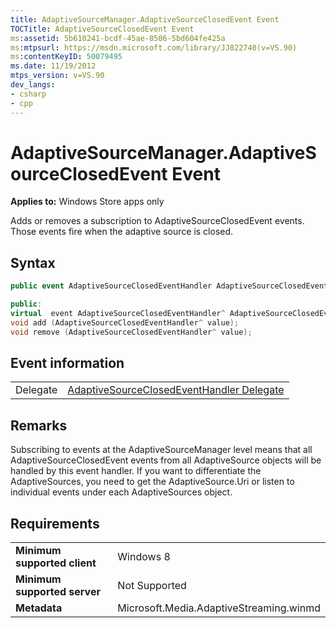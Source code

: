 ```yaml
---
title: AdaptiveSourceManager.AdaptiveSourceClosedEvent Event
TOCTitle: AdaptiveSourceClosedEvent Event
ms:assetid: 5b610241-bcdf-45ae-8506-5bd604fe425a
ms:mtpsurl: https://msdn.microsoft.com/library/JJ822740(v=VS.90)
ms:contentKeyID: 50079495
ms.date: 11/19/2012
mtps_version: v=VS.90
dev_langs:
- csharp
- cpp
---
```


# AdaptiveSourceManager.AdaptiveSourceClosedEvent Event

**Applies to:** Windows Store apps only

Adds or removes a subscription to AdaptiveSourceClosedEvent events. Those events fire when the adaptive source is closed.

## Syntax

```csharp
public event AdaptiveSourceClosedEventHandler AdaptiveSourceClosedEvent
```

```cpp
public:
virtual  event AdaptiveSourceClosedEventHandler^ AdaptiveSourceClosedEvent {
void add (AdaptiveSourceClosedEventHandler^ value);
void remove (AdaptiveSourceClosedEventHandler^ value);
```

## Event information

|||
|--- |--- |
|Delegate|[AdaptiveSourceClosedEventHandler Delegate](adaptivesourceclosedeventhandler-delegate.md)|


## Remarks

Subscribing to events at the AdaptiveSourceManager level means that all AdaptiveSourceClosedEvent events from all AdaptiveSource objects will be handled by this event handler. If you want to differentiate the AdaptiveSources, you need to get the AdaptiveSource.Uri or listen to individual events under each AdaptiveSources object.

## Requirements

|||
|--- |--- |
|**Minimum supported client**|Windows 8|
|**Minimum supported server**|Not Supported|
|**Metadata**|Microsoft.Media.AdaptiveStreaming.winmd|

